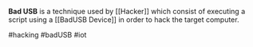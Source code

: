 **Bad USB** is a technique used by [[Hacker]] which consist of executing a script using a [[BadUSB Device]] in order to hack the target computer.

#hacking #badUSB #iot